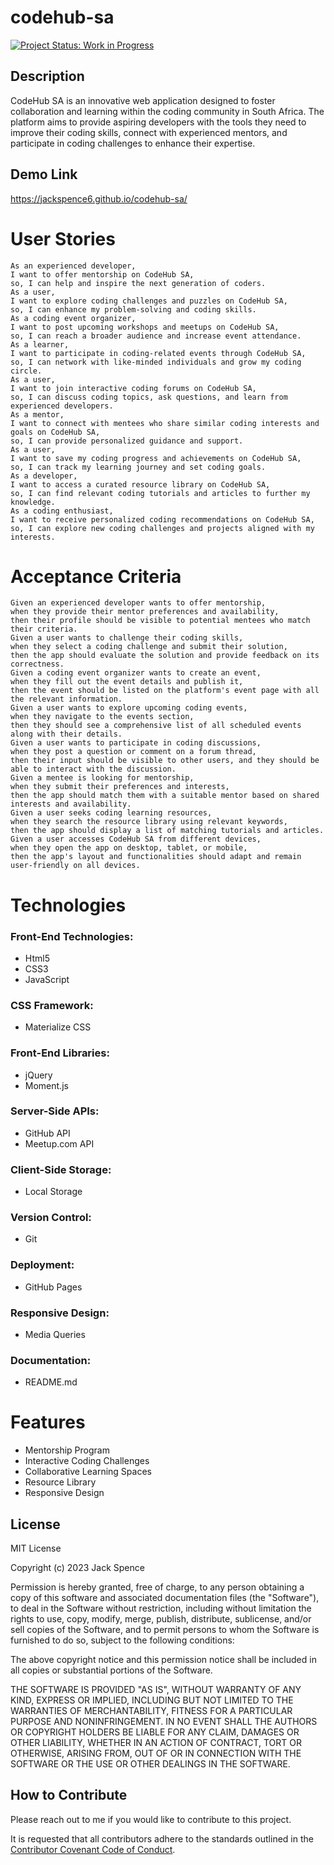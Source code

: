 # codehub-sa
[![Project Status: Work in Progress](https://img.shields.io/badge/Project%20Status-In%20Progress-yellow.svg)](https://github.com/Jackspence6/codehub-sa)

## Description
CodeHub SA is an innovative web application designed to foster collaboration and learning within the coding community in South Africa. The platform aims to provide aspiring developers with the tools they need to improve their coding skills, connect with experienced mentors, and participate in coding challenges to enhance their expertise.

## Demo Link
https://jackspence6.github.io/codehub-sa/

# User Stories
``````
As an experienced developer,
I want to offer mentorship on CodeHub SA,
so, I can help and inspire the next generation of coders.
As a user,
I want to explore coding challenges and puzzles on CodeHub SA, 
so, I can enhance my problem-solving and coding skills.
As a coding event organizer,
I want to post upcoming workshops and meetups on CodeHub SA, 
so, I can reach a broader audience and increase event attendance.
As a learner,
I want to participate in coding-related events through CodeHub SA, 
so, I can network with like-minded individuals and grow my coding circle.
As a user,
I want to join interactive coding forums on CodeHub SA,
so, I can discuss coding topics, ask questions, and learn from experienced developers.
As a mentor,
I want to connect with mentees who share similar coding interests and goals on CodeHub SA,
so, I can provide personalized guidance and support.
As a user,
I want to save my coding progress and achievements on CodeHub SA,
so, I can track my learning journey and set coding goals.
As a developer,
I want to access a curated resource library on CodeHub SA, 
so, I can find relevant coding tutorials and articles to further my knowledge.
As a coding enthusiast,
I want to receive personalized coding recommendations on CodeHub SA,
so, I can explore new coding challenges and projects aligned with my interests.
``````

# Acceptance Criteria
``````
Given an experienced developer wants to offer mentorship,
when they provide their mentor preferences and availability,
then their profile should be visible to potential mentees who match their criteria.
Given a user wants to challenge their coding skills,
when they select a coding challenge and submit their solution, 
then the app should evaluate the solution and provide feedback on its correctness.
Given a coding event organizer wants to create an event,
when they fill out the event details and publish it,
then the event should be listed on the platform's event page with all the relevant information.
Given a user wants to explore upcoming coding events,
when they navigate to the events section,
then they should see a comprehensive list of all scheduled events along with their details.
Given a user wants to participate in coding discussions,
when they post a question or comment on a forum thread,
then their input should be visible to other users, and they should be able to interact with the discussion.
Given a mentee is looking for mentorship,
when they submit their preferences and interests,
then the app should match them with a suitable mentor based on shared interests and availability.
Given a user seeks coding learning resources,
when they search the resource library using relevant keywords, 
then the app should display a list of matching tutorials and articles.
Given a user accesses CodeHub SA from different devices, 
when they open the app on desktop, tablet, or mobile,
then the app's layout and functionalities should adapt and remain user-friendly on all devices.
``````
# Technologies
### Front-End Technologies:
- Html5
- CSS3
- JavaScript
### CSS Framework:
- Materialize CSS
### Front-End Libraries:
- jQuery
- Moment.js
### Server-Side APIs:
- GitHub API
- Meetup.com API
### Client-Side Storage:
- Local Storage
### Version Control:
- Git
### Deployment:
- GitHub Pages
### Responsive Design:
- Media Queries
### Documentation:
- README.md

# Features
- Mentorship Program 
- Interactive Coding Challenges
- Collaborative Learning Spaces
- Resource Library
- Responsive Design

## License

MIT License

Copyright (c) 2023 Jack Spence

Permission is hereby granted, free of charge, to any person obtaining a copy
of this software and associated documentation files (the "Software"), to deal
in the Software without restriction, including without limitation the rights
to use, copy, modify, merge, publish, distribute, sublicense, and/or sell
copies of the Software, and to permit persons to whom the Software is
furnished to do so, subject to the following conditions:

The above copyright notice and this permission notice shall be included in all
copies or substantial portions of the Software.

THE SOFTWARE IS PROVIDED "AS IS", WITHOUT WARRANTY OF ANY KIND, EXPRESS OR
IMPLIED, INCLUDING BUT NOT LIMITED TO THE WARRANTIES OF MERCHANTABILITY,
FITNESS FOR A PARTICULAR PURPOSE AND NONINFRINGEMENT. IN NO EVENT SHALL THE
AUTHORS OR COPYRIGHT HOLDERS BE LIABLE FOR ANY CLAIM, DAMAGES OR OTHER
LIABILITY, WHETHER IN AN ACTION OF CONTRACT, TORT OR OTHERWISE, ARISING FROM,
OUT OF OR IN CONNECTION WITH THE SOFTWARE OR THE USE OR OTHER DEALINGS IN THE
SOFTWARE.


## How to Contribute

Please reach out to me if you would like to contribute to this project.

It is requested that all contributors adhere to the standards outlined in the [Contributor Covenant Code of Conduct](https://www.contributor-covenant.org/version/2/1/code_of_conduct/).
